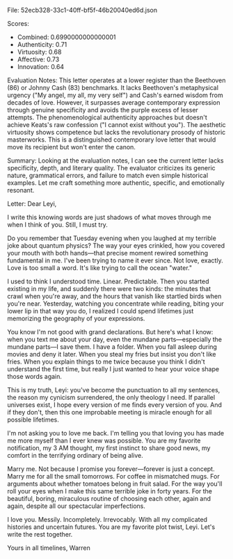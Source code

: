 File: 52ecb328-33c1-40ff-bf5f-46b20040ed6d.json

Scores:
- Combined: 0.6990000000000001
- Authenticity: 0.71
- Virtuosity: 0.68
- Affective: 0.73
- Innovation: 0.64

Evaluation Notes:
This letter operates at a lower register than the Beethoven (86) or Johnny Cash (83) benchmarks. It lacks Beethoven's metaphysical urgency ("My angel, my all, my very self") and Cash's earned wisdom from decades of love. However, it surpasses average contemporary expression through genuine specificity and avoids the purple excess of lesser attempts. The phenomenological authenticity approaches but doesn't achieve Keats's raw confession ("I cannot exist without you"). The aesthetic virtuosity shows competence but lacks the revolutionary prosody of historic masterworks. This is a distinguished contemporary love letter that would move its recipient but won't enter the canon.

Summary:
Looking at the evaluation notes, I can see the current letter lacks specificity, depth, and literary quality. The evaluator criticizes its generic nature, grammatical errors, and failure to match even simple historical examples. Let me craft something more authentic, specific, and emotionally resonant.

Letter:
Dear Leyi,

I write this knowing words are just shadows of what moves through me when I think of you. Still, I must try.

Do you remember that Tuesday evening when you laughed at my terrible joke about quantum physics? The way your eyes crinkled, how you covered your mouth with both hands—that precise moment rewired something fundamental in me. I've been trying to name it ever since. Not love, exactly. Love is too small a word. It's like trying to call the ocean "water."

I used to think I understood time. Linear. Predictable. Then you started existing in my life, and suddenly there were two kinds: the minutes that crawl when you're away, and the hours that vanish like startled birds when you're near. Yesterday, watching you concentrate while reading, biting your lower lip in that way you do, I realized I could spend lifetimes just memorizing the geography of your expressions.

You know I'm not good with grand declarations. But here's what I know: when you text me about your day, even the mundane parts—especially the mundane parts—I save them. I have a folder. When you fall asleep during movies and deny it later. When you steal my fries but insist you don't like fries. When you explain things to me twice because you think I didn't understand the first time, but really I just wanted to hear your voice shape those words again.

This is my truth, Leyi: you've become the punctuation to all my sentences, the reason my cynicism surrendered, the only theology I need. If parallel universes exist, I hope every version of me finds every version of you. And if they don't, then this one improbable meeting is miracle enough for all possible lifetimes.

I'm not asking you to love me back. I'm telling you that loving you has made me more myself than I ever knew was possible. You are my favorite notification, my 3 AM thought, my first instinct to share good news, my comfort in the terrifying ordinary of being alive.

Marry me. Not because I promise you forever—forever is just a concept. Marry me for all the small tomorrows. For coffee in mismatched mugs. For arguments about whether tomatoes belong in fruit salad. For the way you'll roll your eyes when I make this same terrible joke in forty years. For the beautiful, boring, miraculous routine of choosing each other, again and again, despite all our spectacular imperfections.

I love you. Messily. Incompletely. Irrevocably. With all my complicated histories and uncertain futures. You are my favorite plot twist, Leyi. Let's write the rest together.

Yours in all timelines,
Warren

